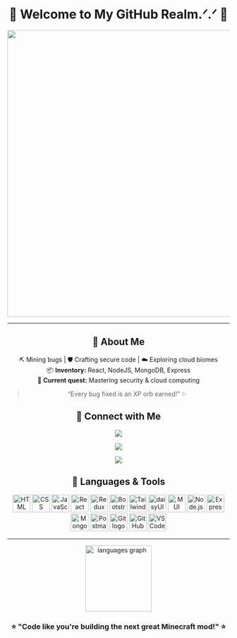 <h1 align="center">🌸 Welcome to My GitHub Realm.ᐟ.ᐟ 🌸</h1>

<p align="center">
  <img src="https://i.pinimg.com/736x/45/d2/ef/45d2ef602219a1b0d109fc54efbaf580.jpg" width="650" />
</p>

---

<div align="center">

## 🌸 About Me  
⛏️ Mining bugs | 🛡️ Crafting secure code | ☁️ Exploring cloud biomes  
📦 **Inventory:** React, NodeJS, MongoDB, Express  
🏹 **Current quest:** Mastering security & cloud computing  

> “Every bug fixed is an XP orb earned!” ✨  

</div>

<div align="center">

## 🌸 Connect with Me  

<p align="center">
  <!-- Email -->
  <a href="mailto:rimsha0401shoaib@gmail.com" target="_blank">
    <img src="https://img.shields.io/badge/Email-ff69b4?style=for-the-badge&logo=gmail&logoColor=white" />
  </a>
  
  <span style="margin: 0 10px;"></span>
  
  <!-- LinkedIn -->
  <a href="https://www.linkedin.com/in/rimsha-shoaib-b9368a286/" target="_blank">
    <img src="https://img.shields.io/badge/LinkedIn-ff69b4?style=for-the-badge&logo=linkedin&logoColor=white" />
  </a>
  
  <span style="margin: 0 10px;"></span>
  
  <!-- Discord -->
  <a href="https://discordapp.com/users/kitt3nblade" target="_blank">
    <img src="https://img.shields.io/badge/Discord-ff69b4?style=for-the-badge&logo=discord&logoColor=white" />
  </a>
</p>
</div>

<div align="center">

## 🌸 Languages & Tools  

<p align="center">
  <!-- Frontend -->
  <img src="https://cdn.jsdelivr.net/gh/devicons/devicon/icons/html5/html5-original.svg" height="40" alt="HTML logo" />
  <img src="https://cdn.jsdelivr.net/gh/devicons/devicon/icons/css3/css3-original.svg" height="40" alt="CSS logo" />
  <img src="https://cdn.jsdelivr.net/gh/devicons/devicon/icons/javascript/javascript-original.svg" height="40" alt="JavaScript logo" />
  <img src="https://cdn.jsdelivr.net/gh/devicons/devicon/icons/react/react-original.svg" height="40" alt="React logo" />
  <img src="https://cdn.jsdelivr.net/gh/devicons/devicon/icons/redux/redux-original.svg" height="40" alt="Redux logo" />
  <img src="https://cdn.jsdelivr.net/gh/devicons/devicon/icons/bootstrap/bootstrap-original.svg" height="40" alt="Bootstrap logo" />
  <!-- Tailwind (icon style, matches others) -->
  <img src="https://www.vectorlogo.zone/logos/tailwindcss/tailwindcss-icon.svg" height="40" alt="Tailwind CSS logo" />

  <!-- UI Frameworks -->
  <img src="https://www.vectorlogo.zone/logos/daisyui/daisyui-icon.svg" height="40" alt="daisyUI logo" />
  <img src="https://cdn.jsdelivr.net/gh/devicons/devicon/icons/materialui/materialui-original.svg" height="40" alt="MUI logo" />

  <!-- Backend -->
  <img src="https://cdn.jsdelivr.net/gh/devicons/devicon/icons/nodejs/nodejs-original.svg" height="40" alt="Node.js logo" />
  <img src="https://cdn.jsdelivr.net/gh/devicons/devicon/icons/express/express-original.svg" height="40" alt="Express logo" />
  <img src="https://cdn.jsdelivr.net/gh/devicons/devicon/icons/mongodb/mongodb-original.svg" height="40" alt="MongoDB logo" />

  <!-- Tools -->
  <img src="https://www.vectorlogo.zone/logos/getpostman/getpostman-icon.svg" height="40" alt="Postman logo" />
  <img src="https://cdn.jsdelivr.net/gh/devicons/devicon/icons/git/git-original.svg" height="40" alt="Git logo" />
  <img src="https://cdn.jsdelivr.net/gh/devicons/devicon/icons/github/github-original.svg" height="40" alt="GitHub logo" />
  <img src="https://cdn.jsdelivr.net/gh/devicons/devicon/icons/vscode/vscode-original.svg" height="40" alt="VSCode logo" />
</p>

</div>

---



<div align="center">
  <img src="https://github-readme-stats.vercel.app/api/top-langs?username=rimshashoaib04&locale=en&hide_title=false&layout=compact&card_width=320&langs_count=5&theme=dracula&hide_border=false&order=2" height="150" alt="languages graph"  />
</div>

<div align="center">
  
### ⭐️ "Code like you're building the next great Minecraft mod!" ⭐️
</div>
</div>


